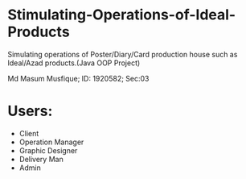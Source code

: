 # Stimulating-Operations-of-Ideal-Products
Simulating operations of Poster/Diary/Card production house such as Ideal/Azad products.(Java OOP Project)

Md Masum Musfique; ID: 1920582; Sec:03

# Users: 
-	Client
-	Operation Manager
-	Graphic Designer
-	Delivery Man
-	Admin

